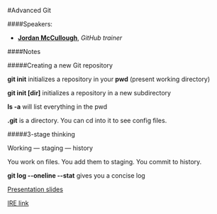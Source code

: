 #Advanced Git

####Speakers:

* **[Jordan McCullough](https://twitter.com/thejordanmcc)**, _GitHub trainer_

####Notes

#####Creating a new Git repository

**git init** initializes a repository in your **pwd** (present working directory)

**git init [dir]** initializes a repository in a new subdirectory

**ls -a** will list everything in the pwd

**.git** is a directory. You can cd into it to see config files.

#####3-stage thinking

Working — staging — history

You work on files. You add them to staging. You commit to history.

**git log --oneline --stat** gives you a concise log

[Presentation slides](http://training.github.com/materials/slides/github-foundations.html#/)

[IRE link](http://ire.org/events-and-training/event/973/1102/)